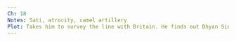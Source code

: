 ```yaml
---
Ch: 18
Notes: Sati, atrocity, camel artillery
Plot: Takes him to survey the line with Britain. He finds out Dhyan Singh ochestrated the napping to make him look sloppy to Ranjit
---
```

